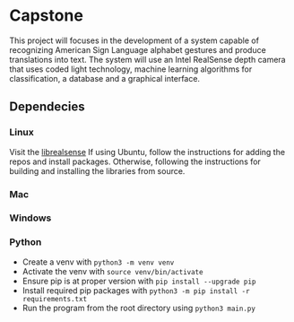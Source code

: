 # Capstone

This project will focuses in the development of a system capable of recognizing
American Sign Language alphabet gestures and produce translations into text.
The system will use an Intel RealSense depth camera that uses coded light
technology, machine learning algorithms for classification, a database and a
graphical interface.

## Dependecies

### Linux

Visit the
[librealsense](https://github.com/IntelRealSense/librealsense/blob/master/doc/distribution_linux.md)
If using Ubuntu, follow the instructions for adding the repos and install
packages. Otherwise, following the instructions for building and installing the
libraries from source.

### Mac

### Windows

### Python

- Create a venv with `python3 -m venv venv`
- Activate the venv with `source venv/bin/activate`
- Ensure pip is at proper version with `pip install --upgrade pip`
- Install required pip packages with `python3 -m pip install -r requirements.txt`
- Run the program from the root directory using `python3 main.py`
